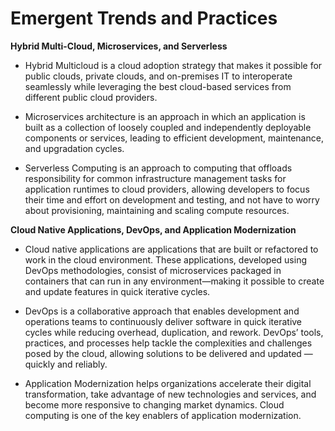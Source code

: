 # Emergent Trends and Practices

__Hybrid Multi-Cloud, Microservices, and Serverless__

- Hybrid Multicloud is a cloud adoption strategy that makes it possible for public clouds, private clouds, and on-premises IT to interoperate seamlessly while leveraging the best cloud-based services from different public cloud providers.

- Microservices architecture is an approach in which an application is built as a collection of loosely coupled and independently deployable components or services, leading to efficient development, maintenance, and upgradation cycles.

- Serverless Computing is an approach to computing that offloads responsibility for common infrastructure management tasks for application runtimes to cloud providers, allowing developers to focus their time and effort on development and testing, and not have to worry about provisioning, maintaining and scaling compute resources.

__Cloud Native Applications, DevOps, and Application Modernization__

- Cloud native applications are applications that are built or refactored to work in the cloud environment. These applications, developed using DevOps methodologies, consist of microservices packaged in containers that can run in any environment—making it possible to create and update features in quick iterative cycles.

- DevOps is a collaborative approach that enables development and operations teams to continuously deliver software in quick iterative cycles while reducing overhead, duplication, and rework. DevOps’ tools, practices, and processes help tackle the complexities and challenges posed by the cloud, allowing solutions to be delivered and updated —quickly and reliably. 

- Application Modernization helps organizations accelerate their digital transformation, take advantage of new technologies and services, and become more responsive to changing market dynamics. Cloud computing is one of the key enablers of application modernization.